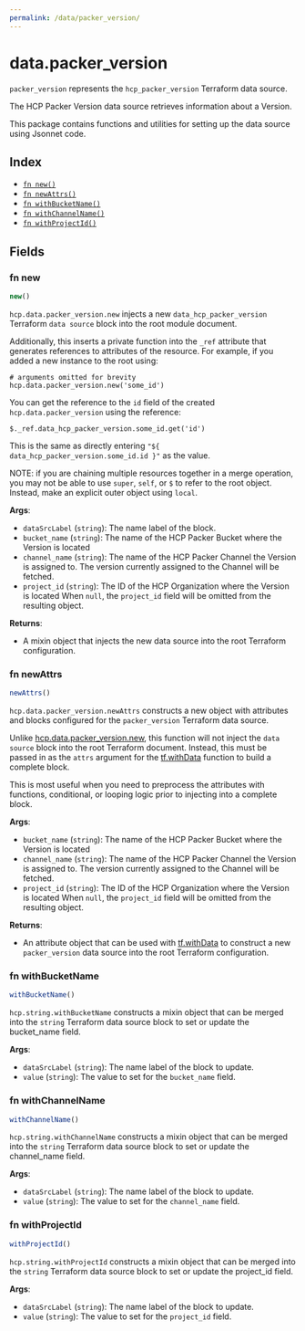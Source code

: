 ```yaml
---
permalink: /data/packer_version/
---
```


# data.packer_version

`packer_version` represents the `hcp_packer_version` Terraform data source.

The HCP Packer Version data source retrieves information about a Version.

This package contains functions and utilities for setting up the data source using Jsonnet code.


## Index

* [`fn new()`](#fn-new)
* [`fn newAttrs()`](#fn-newattrs)
* [`fn withBucketName()`](#fn-withbucketname)
* [`fn withChannelName()`](#fn-withchannelname)
* [`fn withProjectId()`](#fn-withprojectid)

## Fields

### fn new

```ts
new()
```


`hcp.data.packer_version.new` injects a new `data_hcp_packer_version` Terraform `data source`
block into the root module document.

Additionally, this inserts a private function into the `_ref` attribute that generates references to attributes of the
resource. For example, if you added a new instance to the root using:

    # arguments omitted for brevity
    hcp.data.packer_version.new('some_id')

You can get the reference to the `id` field of the created `hcp.data.packer_version` using the reference:

    $._ref.data_hcp_packer_version.some_id.get('id')

This is the same as directly entering `"${ data_hcp_packer_version.some_id.id }"` as the value.

NOTE: if you are chaining multiple resources together in a merge operation, you may not be able to use `super`, `self`,
or `$` to refer to the root object. Instead, make an explicit outer object using `local`.

**Args**:
  - `dataSrcLabel` (`string`): The name label of the block.
  - `bucket_name` (`string`): The name of the HCP Packer Bucket where the Version is located
  - `channel_name` (`string`): 
The name of the HCP Packer Channel the Version is assigned to.
The version currently assigned to the Channel will be fetched.
  - `project_id` (`string`): The ID of the HCP Organization where the Version is located When `null`, the `project_id` field will be omitted from the resulting object.

**Returns**:
- A mixin object that injects the new data source into the root Terraform configuration.


### fn newAttrs

```ts
newAttrs()
```


`hcp.data.packer_version.newAttrs` constructs a new object with attributes and blocks configured for the `packer_version`
Terraform data source.

Unlike [hcp.data.packer_version.new](#fn-new), this function will not inject the `data source`
block into the root Terraform document. Instead, this must be passed in as the `attrs` argument for the
[tf.withData](https://github.com/tf-libsonnet/core/tree/main/docs#fn-withdata) function to build a complete block.

This is most useful when you need to preprocess the attributes with functions, conditional, or looping logic prior to
injecting into a complete block.

**Args**:
  - `bucket_name` (`string`): The name of the HCP Packer Bucket where the Version is located
  - `channel_name` (`string`): 
The name of the HCP Packer Channel the Version is assigned to.
The version currently assigned to the Channel will be fetched.
  - `project_id` (`string`): The ID of the HCP Organization where the Version is located When `null`, the `project_id` field will be omitted from the resulting object.

**Returns**:
  - An attribute object that can be used with [tf.withData](https://github.com/tf-libsonnet/core/tree/main/docs#fn-withdata) to construct a new `packer_version` data source into the root Terraform configuration.


### fn withBucketName

```ts
withBucketName()
```

`hcp.string.withBucketName` constructs a mixin object that can be merged into the `string`
Terraform data source block to set or update the bucket_name field.



**Args**:
  - `dataSrcLabel` (`string`): The name label of the block to update.
  - `value` (`string`): The value to set for the `bucket_name` field.


### fn withChannelName

```ts
withChannelName()
```

`hcp.string.withChannelName` constructs a mixin object that can be merged into the `string`
Terraform data source block to set or update the channel_name field.



**Args**:
  - `dataSrcLabel` (`string`): The name label of the block to update.
  - `value` (`string`): The value to set for the `channel_name` field.


### fn withProjectId

```ts
withProjectId()
```

`hcp.string.withProjectId` constructs a mixin object that can be merged into the `string`
Terraform data source block to set or update the project_id field.



**Args**:
  - `dataSrcLabel` (`string`): The name label of the block to update.
  - `value` (`string`): The value to set for the `project_id` field.
